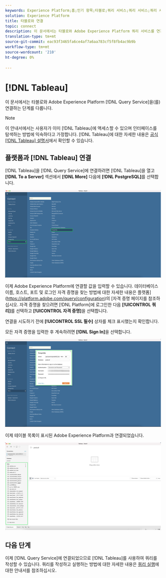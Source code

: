 ```yaml
---
keywords: Experience Platform;홈;인기 항목;타블로;쿼리 서비스;쿼리 서비스;쿼리 서비스에 연결;
solution: Experience Platform
title: 타블로와 연결
topic: connect
description: 이 문서에서는 타블로와 Adobe Experience Platform 쿼리 서비스를 연결하는 단계를 안내합니다.
translation-type: tm+mt
source-git-commit: eac93f3465fa6ce4af7a6aa783cf5f8fb4ac9b9b
workflow-type: tm+mt
source-wordcount: '210'
ht-degree: 0%

---
```



# [!DNL Tableau]

이 문서에서는 타블로와 Adobe Experience Platform [!DNL Query Service]을(를) 연결하는 단계를 다룹니다.

>[!NOTE]
>
> 이 안내서에서는 사용자가 이미 [!DNL Tableau]에 액세스할 수 있으며 인터페이스를 탐색하는 방법에 익숙하다고 가정합니다. [!DNL Tableau]에 대한 자세한 내용은 [공식 [!DNL Tableau] 설명서](https://help.tableau.com/current/pro/desktop/en-us/default.htm)에서 확인할 수 있습니다.

## 플랫폼과 [!DNL Tableau] 연결

[!DNL Tableau]을 [!DNL Query Service]에 연결하려면 [!DNL Tableau]을 열고 **[!DNL To a Server]** 섹션에서 **[!DNL More]** 다음에 **[!DNL PostgreSQL]**&#x200B;를 선택합니다.

![](../images/clients/tableau/open-connection.png)

이제 Adobe Experience Platform에 연결할 값을 입력할 수 있습니다. 데이터베이스 이름, 호스트, 포트 및 로그인 자격 증명을 찾는 방법에 대한 자세한 내용은 플랫폼](https://platform.adobe.com/query/configuration)의 [자격 증명 페이지를 참조하십시오. 자격 증명을 찾으려면 [!DNL Platform]에 로그인한 다음 **[!UICONTROL 쿼리]**&#x200B;를 선택하고 **[!UICONTROL 자격 증명]**&#x200B;을 선택합니다.

연결을 시도하기 전에 **[!UICONTROL SSL 필수]** 상자를 체크 표시했는지 확인합니다.

모든 자격 증명을 입력한 후 계속하려면 **[!DNL Sign In]**&#x200B;을 선택합니다.

![](../images/clients/tableau/sign-in.png)

이제 테이블 목록이 표시된 Adobe Experience Platform과 연결되었습니다.

![](../images/clients/tableau/connected.png)

## 다음 단계

이제 [!DNL Query Service]에 연결되었으므로 [!DNL Tableau]를 사용하여 쿼리를 작성할 수 있습니다. 쿼리를 작성하고 실행하는 방법에 대한 자세한 내용은 [쿼리 실행](../best-practices/writing-queries.md)에 대한 안내서를 참조하십시오.